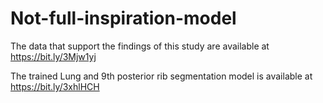 # Not-full-inspiration-model

The data that support the findings of this study are available at 
https://bit.ly/3Mjw1yj

The trained Lung and 9th posterior rib segmentation model is available at
https://bit.ly/3xhlHCH
